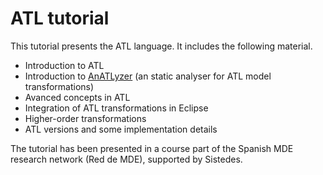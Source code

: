 ATL tutorial
============

This tutorial presents the ATL language. It includes the following
material.

 * Introduction to ATL
 * Introduction to [AnATLyzer](http://sanchezcuadrado.es/projects/anatlyzer/index.html) (an static analyser for ATL model transformations)
 * Avanced concepts in ATL
 * Integration of ATL transformations in Eclipse
 * Higher-order transformations
 * ATL versions and some implementation details

The tutorial has been presented in a course part of the
Spanish MDE research network (Red de MDE), supported by Sistedes.

